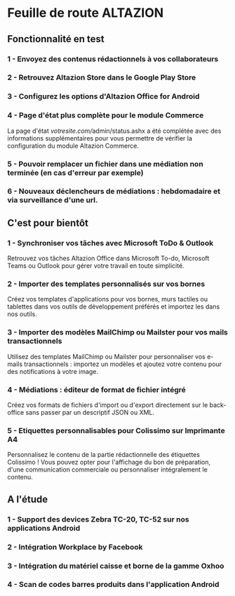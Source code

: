 <div class='roadmapPage'>
<h1>Feuille de route ALTAZION</h1>
<h2>Fonctionnalité en test</h2>
<div id="enTest">
<div class="item">
<h3>1 - Envoyez des contenus rédactionnels à vos collaborateurs</h3>
</div>
<div class="item">
<h3>2 - Retrouvez Altazion Store dans le Google Play Store</h3>
</div>
<div class="item">
<h3>3 - Configurez les options d'Altazion Office for Android </h3>
</div>
<div class="item">
<h3>4 - Page d'état plus complète pour le module Commerce</h3>
<div>La page d'état <i>votresite.com/</i>admin/status.ashx a été complétée avec des informations supplémentaires pour vous permettre de vérifier la configuration du module Altazion Commerce.</div>
</div>
<div class="item">
<h3>5 - Pouvoir remplacer un fichier dans une médiation non terminée (en cas d'erreur par exemple)</h3>
</div>
<div class="item">
<h3>6 - Nouveaux déclencheurs de médiations : hebdomadaire et via surveillance d'une url.</h3>
</div>
</div>
<h2>C'est pour bientôt</h2>
<div id="bientot">
<div class="item">
<h3>1 - Synchroniser vos tâches avec Microsoft ToDo & Outlook </h3>
<div>Retrouvez vos tâches Altazion Office dans Microsoft To-do, Microsoft Teams ou Outlook pour gérer votre travail en toute simplicité.&nbsp;&nbsp;</div>
</div>
<div class="item">
<h3>2 - Importer des templates personnalisés sur vos bornes </h3>
<div>Créez vos templates d'applications pour vos bornes, murs tactiles ou tablettes dans vos outils de développement préférés et importez les dans nos outils.</div>
</div>
<div class="item">
<h3>3 - Importer des modèles MailChimp ou Mailster pour vos mails transactionnels </h3>
<div>Utilisez des templates MailChimp ou Mailster pour personnaliser vos e-mails transactionnels : importez un modèles et ajoutez votre contenu pour des notifications à votre image.</div>
</div>
<div class="item">
<h3>4 - Médiations : éditeur de format de fichier intégré </h3>
<div>Créez vos formats de fichiers d'import ou d'export directement sur le back-office sans passer par un descriptif JSON ou XML.&nbsp;</div>
</div>
<div class="item">
<h3>5 - Etiquettes personnalisables pour Colissimo sur Imprimante A4 </h3>
<div>Personnalisez le contenu de la partie rédactionnelle des étiquettes Colissimo ! Vous pouvez opter pour l'affichage du bon de préparation, d'une communication commerciale ou personnaliser intégralement le contenu.</div>
</div>
</div>
<h2>A l'étude</h2>
<div id="etude">
<div class="item">
<h3>1 - Support des devices Zebra TC-20, TC-52 sur nos applications Android</h3>
</div>
<div class="item">
<h3>2 - Intégration Workplace by Facebook</h3>
</div>
<div class="item">
<h3>3 - Intégration du matériel caisse et borne de la gamme Oxhoo</h3>
</div>
<div class="item">
<h3>4 - Scan de codes barres produits dans l'application Android</h3>
</div>
</div>
</div>

